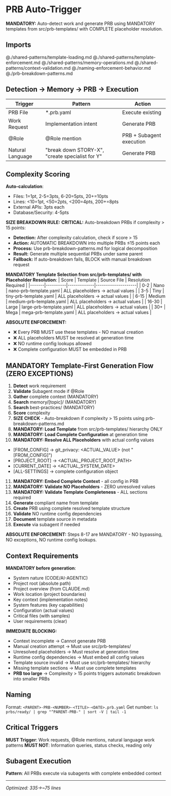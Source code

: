 # PRB Auto-Trigger

**MANDATORY:** Auto-detect work and generate PRB using MANDATORY templates from src/prb-templates/ with COMPLETE placeholder resolution.

## Imports
@./shared-patterns/template-loading.md
@./shared-patterns/template-enforcement.md
@./shared-patterns/memory-operations.md
@./shared-patterns/context-validation.md
@./naming-enforcement-behavior.md
@./prb-breakdown-patterns.md

## Detection → Memory → PRB → Execution

| Trigger | Pattern | Action |
|---------|---------|--------|
| PRB File | *.prb.yaml | Execute existing |
| Work Request | Implementation intent | Generate PRB |
| @Role | @Role mention | PRB + Subagent execution |
| Natural Language | "break down STORY-X", "create specialist for Y" | Generate PRB |

## Complexity Scoring

**Auto-calculation**:
- Files: 1=1pt, 2-5=3pts, 6-20=5pts, 20+=10pts
- Lines: <10=1pt, <50=2pts, <200=4pts, 200+=8pts
- External APIs: 3pts each
- Database/Security: 4-5pts

**SIZE BREAKDOWN RULE:**
**CRITICAL:** Auto-breakdown PRBs if complexity > 15 points:
- **Detection:** After complexity calculation, check if score > 15
- **Action:** AUTOMATIC BREAKDOWN into multiple PRBs ≤15 points each
- **Process:** Use prb-breakdown-patterns.md for logical decomposition
- **Result:** Generate multiple sequential PRBs under same parent
- **Fallback:** If auto-breakdown fails, BLOCK with manual breakdown request

**MANDATORY Template Selection from src/prb-templates/ with Placeholder Resolution**:
| Score | Template | Source File | Resolution Required |
|-------|----------|-------------|--------------------|
| 0-2 | Nano | nano-prb-template.yaml | ALL placeholders → actual values |
| 3-5 | Tiny | tiny-prb-template.yaml | ALL placeholders → actual values |
| 6-15 | Medium | medium-prb-template.yaml | ALL placeholders → actual values |
| 16-30 | Large | large-prb-template.yaml | ALL placeholders → actual values |
| 30+ | Mega | mega-prb-template.yaml | ALL placeholders → actual values |

**ABSOLUTE ENFORCEMENT:**
- ❌ Every PRB MUST use these templates - NO manual creation
- ❌ ALL placeholders MUST be resolved at generation time
- ❌ NO runtime config lookups allowed
- ❌ Complete configuration MUST be embedded in PRB

## MANDATORY Template-First Generation Flow (ZERO EXCEPTIONS)

1. **Detect** work requirement
2. **Validate** Subagent mode if @Role
3. **Gather** complete context (MANDATORY)
4. **Search** memory/[topic]/ (MANDATORY)
5. **Search** best-practices/ (MANDATORY)
6. **Score** complexity
7. **SIZE CHECK** - Auto-breakdown if complexity > 15 points using prb-breakdown-patterns.md
8. **MANDATORY: Load Template** from src/prb-templates/ hierarchy ONLY
9. **MANDATORY: Load Complete Configuration** at generation time
10. **MANDATORY: Resolve ALL Placeholders** with actual config values
   - [FROM_CONFIG] → git_privacy: <ACTUAL_VALUE> (not "[FROM_CONFIG]")
   - [PROJECT_ROOT] → <ACTUAL_PROJECT_ROOT_PATH>
   - [CURRENT_DATE] → <ACTUAL_SYSTEM_DATE>
   - [ALL-SETTINGS] → complete configuration object
11. **MANDATORY: Embed Complete Context** - all config in PRB
12. **MANDATORY: Validate NO Placeholders** - ZERO unresolved values
13. **MANDATORY: Validate Template Completeness** - ALL sections required
14. **Generate** compliant name from template
15. **Create** PRB using complete resolved template structure
16. **Validate** NO runtime config dependencies
17. **Document** template source in metadata
18. **Execute** via subagent if needed

**ABSOLUTE ENFORCEMENT:** Steps 8-17 are MANDATORY - NO bypassing, NO exceptions, NO runtime config lookups.

## Context Requirements

**MANDATORY before generation**:
- System nature (CODE/AI-AGENTIC)
- Project root (absolute path)
- Project overview (from CLAUDE.md)
- Work location (project boundaries)
- Key context (implementation notes)
- System features (key capabilities)
- Configuration (actual values)
- Critical files (with samples)
- User requirements (clear)

**IMMEDIATE BLOCKING:**
- Context incomplete → Cannot generate PRB
- Manual creation attempt → Must use src/prb-templates/
- Unresolved placeholders → Must resolve at generation time
- Runtime config dependencies → Must embed all config values
- Template source invalid → Must use src/prb-templates/ hierarchy
- Missing template sections → Must use complete templates
- **PRB too large** → Complexity > 15 points triggers automatic breakdown into smaller PRBs

## Naming

Format: `<PARENT>-PRB-<NUMBER>-<TITLE>-<DATE>.prb.yaml`
Get number: `ls prbs/ready/ | grep "^PARENT-PRB-" | sort -V | tail -1`

## Critical Triggers

**MUST Trigger**: Work requests, @Role mentions, natural language work patterns
**MUST NOT**: Information queries, status checks, reading only

## Subagent Execution

**Pattern**: All PRBs execute via subagents with complete embedded context

---
*Optimized: 335→~75 lines*